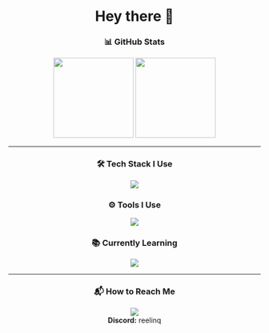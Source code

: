 <h1 align="center">Hey there 👋</h1>


<h3 align="center">📊 GitHub Stats</h3>
<p align="center">
  <img height="160" src="https://streak-stats.demolab.com?user=Reelinq&theme=dark&hide_border=false" />
  <img height="160" src="https://github-readme-stats.vercel.app/api/top-langs/?username=Reelinq&theme=dark&hide_border=false&include_all_commits=false&count_private=false&layout=compact" />
</p>

---

<h3 align="center">🛠️ Tech Stack I Use</h3>
<p align="center">
  <a href="https://skillicons.dev">
    <img src="https://skillicons.dev/icons?i=js,html,css,express,graphql,mongodb,nginx,nodejs,postgres,py,react,redux" />
  </a>
</p>

<h3 align="center">⚙️ Tools I Use</h3>
<p align="center">
  <a href="https://skillicons.dev">
    <img src="https://skillicons.dev/icons?i=vscode,bash,androidstudio,cloudflare,docker,windows,linux,npm" />
  </a>
</p>

<h3 align="center">📚 Currently Learning</h3>
<p align="center">
  <a href="https://skillicons.dev">
    <img src="https://skillicons.dev/icons?i=ts,bun,tailwind,laravel" />
  </a>
</p>

---

<h3 align="center">📬 How to Reach Me</h3>
<p align="center">
  <img src="https://skillicons.dev/icons?i=discord" />
  <br/>
  <b>Discord:</b> reelinq
</p>
